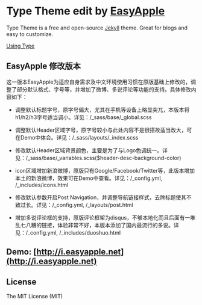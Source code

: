 # Type Theme edit by [EasyApple](http://www.easyapple.net)

Type Theme is a free and open-source [Jekyll](http://jekyllrb.com) theme. Great for blogs and easy to customize.

[Using Type](https://rohanchandra.github.io/project/type/)

## EasyApple 修改版本

这一版本EasyApple为适应自身需求及中文环境使用习惯在原版基础上修改的，调整了部分默认格式、字号等，并增加了微博、多说评论等功能的支持。具体修改内容如下：

- 调整默认标题字号，原字号偏大，尤其在手机等设备上略显突兀，本版本将h1/h2/h3字号适当调小。详见：/_sass/base/_global.scss

- 调整默认Header区域字号，原字号较小与此处内容不是很搭故适当改大，可在Demo中体会。详见：/_sass/layouts/_index.scss

- 修改默认Header区域背景颜色，主要是为了与Logo色调统一。详见：/_sass/base/_variables.scss($header-desc-background-color)

- icon区域增加新浪微博，原版只有Google/Facebook/Twitter等，此版本增加本土的新浪微博，效果可在Demo中查看。详见：/_config.yml, /_includes/icons.html

- 修改默认参数开启Post Navigation，并调整导航链接样式，去除标题使其不致过长。详见：/_config.yml, /_layouts/post.html

- 增加多说评论框的支持，原版评论框架为disqus，不够本地化而且后面有一堆乱七八糟的链接，体验非常不好，本版本添加了国内最流行的多说。详见：/_config.yml, /_includes/duoshuo.html



## Demo: [http://i.easyapple.net](http://i.easyapple.net)

## License
The MIT License (MIT)
